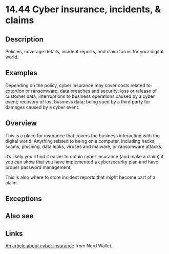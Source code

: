 # 14.44 Cyber insurance, incidents, & claims

## Description

Policies, coverage details, incident reports, and claim forms for your digital world.

## Examples

Depending on the policy, cyber insurance may cover costs related to: extortion or ransomware; data breaches and security; loss or release of customer data; interruptions to business operations caused by a cyber event; recovery of lost business data; being sued by a third party for damages caused by a cyber event.

## Overview

This is a place for insurance that covers the business interacting with the digital world. Anything related to being on a computer, including hacks, scams, phishing, data leaks, viruses and malware, or ransomware attacks.

It’s likely you’ll find it easier to obtain cyber insurance (and make a claim) if you can show that you have implemented a cybersecurity plan and have proper password management.

This is also where to store incident reports that might become part of a claim.

## Exceptions

## Also see


## Links

[An article about cyber insurance](https://www.nerdwallet.com/article/small-business/cybersecurity-insurance) from Nerd Wallet.
